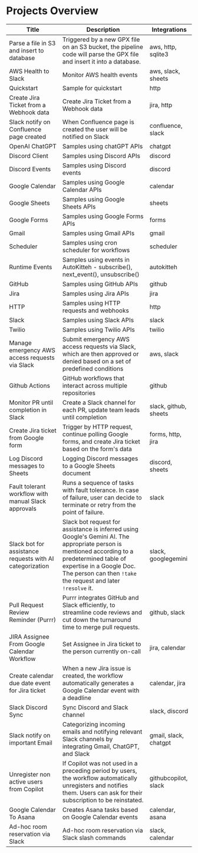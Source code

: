 # Projects Overview

| Title | Description | Integrations |
|-------|-------------|--------------|
| Parse a file in S3 and insert to database | Triggered by a new GPX file on an S3 bucket, the pipeline code will parse the GPX file and insert it into a database. | aws, http, sqlite3 |
| AWS Health to Slack | Monitor AWS health events | aws, slack, sheets |
| Quickstart | Sample for quickstart | http |
| Create Jira Ticket from a Webhook data | Create Jira Ticket from a Webhook data | jira, http |
| Slack notify on Confluence page created | When Confluence page is created the user will be notified on Slack | confluence, slack |
| OpenAI ChatGPT | Samples using chatGPT APIs | chatgpt |
| Discord Client | Samples using Discord APIs | discord |
| Discord Events | Samples using Discord events | discord |
| Google Calendar | Samples using Google Calendar APIs | calendar |
| Google Sheets | Samples using Google Sheets APIs | sheets |
| Google Forms | Samples using Google Forms APIs | forms |
| Gmail | Samples using Gmail APIs | gmail |
| Scheduler | Samples using cron scheduler for workflows | scheduler |
| Runtime Events | Samples using events in AutoKitteh - subscribe(), next_event(), unsubscribe() | autokitteh |
| GitHub | Samples using GitHub APIs | github |
| Jira | Samples using Jira APIs | jira |
| HTTP | Samples using HTTP requests and webhooks | http |
| Slack | Samples using Slack APIs | slack |
| Twilio | Samples using Twilio APIs | twilio |
| Manage emergency AWS access requests via Slack | Submit emergency AWS access requests via Slack, which are then approved or denied based on a set of predefined conditions | aws, slack |
| Github Actions | GitHub workflows that interact across multiple repositories | github |
| Monitor PR until completion in Slack | Create a Slack channel for each PR, update team leads until completion | slack, github, sheets |
| Create Jira ticket from Google form | Trigger by HTTP request, continue polling Google forms, and create Jira ticket based on the form's data | forms, http, jira |
| Log Discord messages to Sheets | Logging Discord messages to a Google Sheets document | discord, sheets |
| Fault tolerant workflow with manual Slack approvals | Runs a sequence of tasks with fault tolerance. In case of failure, user can decide to terminate or retry from the point of failure. | slack |
| Slack bot for assistance requests with AI categorization | Slack bot request for assistance is inferred using Google's Gemini AI. The appropriate person is mentioned according to a predetermined table of expertise in a Google Doc. The person can then `!take` the request and later `!resolve` it. | slack, googlegemini |
| Pull Request Review Reminder (Purrr) | Purrr integrates GitHub and Slack efficiently, to streamline code reviews and cut down the turnaround time to merge pull requests. | github, slack |
| JIRA Assignee From Google Calendar Workflow | Set Assignee in Jira ticket to the person currently on-call | jira, calendar |
| Create calendar due date event for Jira ticket | When a new Jira issue is created, the workflow automatically generates a Google Calendar event with a deadline | calendar, jira |
| Slack Discord Sync | Sync Discord and Slack channel | slack, discord |
| Slack notify on important Email | Categorizing incoming emails and notifying relevant Slack channels by integrating Gmail, ChatGPT, and Slack | gmail, slack, chatgpt |
| Unregister non active users from Copilot | If Copilot was not used in a preceding period by users, the workflow automatically unregisters and notifies them. Users can ask for their subscription to be reinstated. | githubcopilot, slack |
| Google Calendar To Asana | Creates Asana tasks based on Google Calendar events | calendar, asana |
| Ad-hoc room reservation via Slack | Ad-hoc room reservation via Slack slash commands | slack, calendar |
